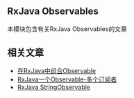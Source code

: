 ## RxJava Observables

本模块包含有关RxJava Observables的文章

## 相关文章

+ [在RxJava中组合Observable](docs/在RxJava中组合Observable.md)
+ [RxJava一个Observable-多个订阅者](docs/RxJava一个Observable-多个订阅者.md)
+ [RxJava StringObservable](docs/RxJava-StringObservable.md)